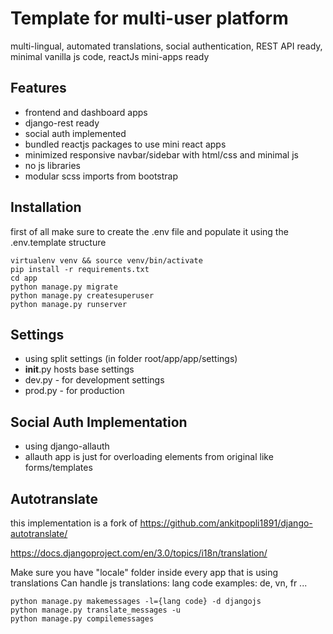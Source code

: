# Template for multi-user platform
multi-lingual, automated translations, social authentication, REST API ready, minimal vanilla js code, reactJs mini-apps ready

## Features
- frontend and dashboard apps
- django-rest ready
- social auth implemented
- bundled reactjs packages to use mini react apps
- minimized responsive navbar/sidebar with html/css and minimal js
- no js libraries
- modular scss imports from bootstrap

## Installation
first of all make sure to create the .env file and populate it using the .env.template structure
```
virtualenv venv && source venv/bin/activate
pip install -r requirements.txt
cd app
python manage.py migrate
python manage.py createsuperuser
python manage.py runserver
```

## Settings
- using split settings (in folder root/app/app/settings)
- __init__.py hosts base settings
- dev.py - for development settings
- prod.py - for production 

## Social Auth Implementation
- using django-allauth
- allauth app is just for overloading elements from original like forms/templates

## Autotranslate
this implementation is a fork of https://github.com/ankitpopli1891/django-autotranslate/

https://docs.djangoproject.com/en/3.0/topics/i18n/translation/

Make sure you have "locale" folder inside every app that is using translations
Can handle js translations: 
lang code examples: de, vn, fr ...
```
python manage.py makemessages -l={lang code} -d djangojs
python manage.py translate_messages -u
python manage.py compilemessages
```
